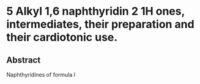 # 5 Alkyl 1,6 naphthyridin 2 1H ones, intermediates, their preparation and their cardiotonic use.

## Abstract
Naphthyridines of formula I